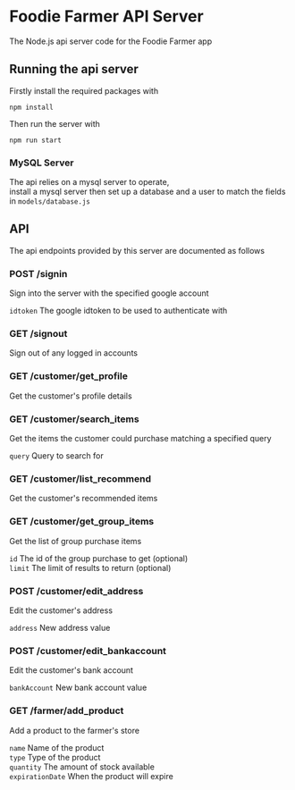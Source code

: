 # Foodie Farmer API Server

The Node.js api server code for the Foodie Farmer app

## Running the api server

Firstly install the required packages with

  `npm install`

Then run the server with

  `npm run start`

### MySQL Server

The api relies on a mysql server to operate,  
install a mysql server then set up a database and a user to match the fields in `models/database.js`

## API

The api endpoints provided by this server are documented as follows

### POST /signin

Sign into the server with the specified google account

`idtoken` The google idtoken to be used to authenticate with

### GET /signout

Sign out of any logged in accounts

### GET /customer/get_profile

Get the customer's profile details

### GET /customer/search_items

Get the items the customer could purchase matching a specified query

`query` Query to search for

### GET /customer/list_recommend

Get the customer's recommended items

### GET /customer/get_group_items

Get the list of group purchase items

`id` The id of the group purchase to get (optional)  
`limit` The limit of results to return (optional)  

### POST /customer/edit_address

Edit the customer's address

`address` New address value

### POST /customer/edit_bankaccount

Edit the customer's bank account

`bankAccount` New bank account value

### GET /farmer/add_product

Add a product to the farmer's store

`name` Name of the product  
`type` Type of the product  
`quantity` The amount of stock available  
`expirationDate` When the product will expire  
